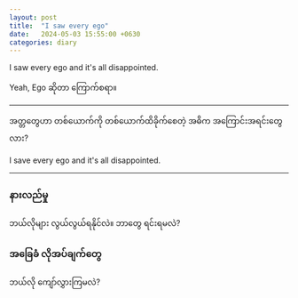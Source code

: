 ```yaml
---
layout: post
title:  "I saw every ego"
date:   2024-05-03 15:55:00 +0630
categories: diary
---
```



I saw every ego and it's all disappointed.

Yeah, Ego ဆိုတာ ကြောက်စရာ။


---
အတ္တတွေဟာ 
တစ်ယောက်ကို တစ်ယောက်ထိခိုက်စေတဲ့
အဓိက အကြောင်းအရင်းတွေလား?

I save every ego and it's all disappointed.

---
### နားလည်မှု

ဘယ်လိုများ လွယ်လွယ်ရနိုင်လဲ။
ဘာတွေ ရင်းရမလဲ?

### အခြေခံ လိုအပ်ချက်တွေ

ဘယ်လို ကျော်လွှားကြမလဲ?

